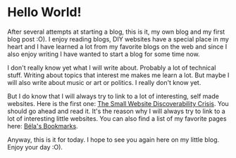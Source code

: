 # Hello World!

After several attempts at starting a blog, this is it, my own blog and
my first blog post :O). I enjoy reading blogs, DIY websites have a
special place in my heart and I have learned a lot from my favorite
blogs on the web and since I also enjoy writing I have wanted to start
a blog for some time now.

I don't really know yet what I will write about. Probably a lot of
technical stuff. Writing about topics that interest me makes me learn
a lot. But maybe I will also write about music or art or politics. I
really don't know yet.

But I do know that I will always try to link to a lot of interesting,
self made websites. Here is the first one:
[The Small Website Discoverability Crisis](https://www.marginalia.nu/log/19-website-discoverability-crisis/).
You should go ahead and read it. It's the reason why I will always try
to link to a lot of interesting little websites. You can also find a
list of my favorite pages here: [Béla's Bookmarks](/bookmarks.html).

Anyway, this is it for today. I hope to see you again here on my little
blog. Enjoy your day :O).

